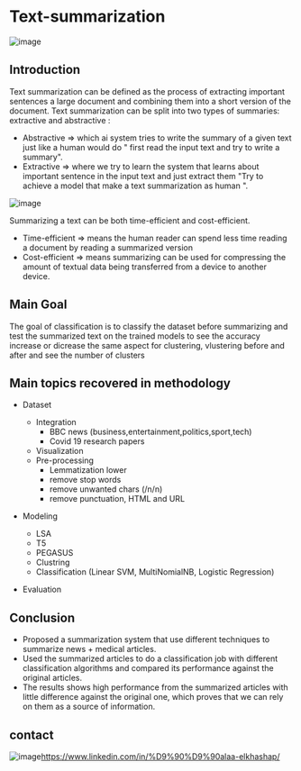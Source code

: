# Text-summarization

![image](https://user-images.githubusercontent.com/60587913/209393893-e922e5bb-5193-4af2-a8b4-132081f971d6.png)


## Introduction 

Text summarization can be defined as the process of extracting important sentences a large document and combining them into a short version of the document.
Text summarization can be split into two types of summaries: extractive and abstractive :
* Abstractive => which ai system tries to write the summary of a given text just like a human would do " first read the input text and try to write a summary".
* Extractive => where we try to learn the system that learns about important sentence in the input text and just extract them "Try to achieve a model that make a text summarization as human ".

![image](https://user-images.githubusercontent.com/60587913/209393690-25261bae-cfdd-4954-87a3-da97b27a366a.png)

Summarizing a text can be both time-efficient and cost-efficient.
* Time-efficient => means the human reader can spend less time reading a document by reading a summarized version
* Cost-efficient => means summarizing can be used for compressing the amount of textual data being transferred from a device to another device.

## Main Goal
The goal of classification is to classify the dataset before summarizing and test the summarized text on the trained models to see the accuracy increase or dicrease the same aspect for clustering, vlustering before and after and see the number of clusters

## Main topics recovered in methodology
* Dataset
  - Integration 
    * BBC news (business,entertainment,politics,sport,tech)
    * Covid 19 research papers
  - Visualization 
  - Pre-processing 
    * Lemmatization lower
    * remove stop words
    * remove unwanted chars (/n/n)
    * remove punctuation, HTML and URL

* Modeling
  - LSA
  - T5
  - PEGASUS
  - Clustring
  - Classification (Linear SVM, MultiNomialNB, Logistic Regression)
  
* Evaluation

## Conclusion
* Proposed a summarization system that use different techniques to summarize news  + medical articles. 
* Used the summarized articles to do a classification job with different classification algorithms and compared its performance against the original articles. 
* The results shows high performance from the summarized articles with little difference against the original one, which proves that we can rely on them as a source of information. 


## contact 
![image](https://user-images.githubusercontent.com/60587913/209285099-911ab4b9-604a-45e5-8c96-ce618df56870.png)https://www.linkedin.com/in/%D9%90%D9%90alaa-elkhashap/


